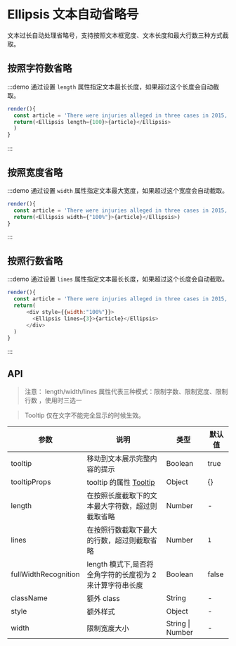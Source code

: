 # Ellipsis 文本自动省略号

文本过长自动处理省略号，支持按照文本框宽度、文本长度和最大行数三种方式截取。

## 按照字符数省略

:::demo 通过设置 `length` 属性指定文本最长长度，如果超过这个长度会自动截取。

```js
render(){
  const article = 'There were injuries alleged in three cases in 2015, and a fourth incident in September, according to the safety recall report. After meeting with US regulators in October, the firm decided to issue a voluntary recall.';
  return(<Ellipsis length={100}>{article}</Ellipsis>
  )
}
```

:::

## 按照宽度省略

:::demo 通过设置 `width` 属性指定文本最大宽度，如果超过这个宽度会自动截取。

```js
render(){
  const article = 'There were injuries alleged in three cases in 2015, and a fourth incident in September, according to the safety recall report. After meeting with US regulators in October, the firm decided to issue a voluntary recall.';
  return(<Ellipsis width={"100%"}>{article}</Ellipsis>)
}
```

:::

## 按照行数省略

:::demo 通过设置 `lines` 属性指定文本最长长度，如果超过这个长度会自动截取。

```js
render(){
  const article = 'There were injuries alleged in three cases in 2015, and a fourth incident in September, according to the safety recall report. After meeting with US regulators in October, the firm decided to issue a voluntary recall.There were injuries alleged in three cases in 2015, and a fourth incident in September, according to the safety recall report. After meeting with US regulators in October, the firm decided to issue a voluntary recall.';
  return(
      <div style={{width:"100%"}}>
        <Ellipsis lines={3}>{article}</Ellipsis>
      </div>
  )
}
```

:::

## API

> 注意： length/width/lines 属性代表三种模式：限制字数、限制宽度、限制行数 ，使用时三选一

> Tooltip 仅在文字不能完全显示的时候生效。

| 参数                 | 说明                                                                                    | 类型             | 默认值 |
| -------------------- | --------------------------------------------------------------------------------------- | ---------------- | ------ |
| tooltip              | 移动到文本展示完整内容的提示                                                            | Boolean          | true   |
| tooltipProps         | tooltip 的属性 [Tooltip](https://nsfi.github.io/ppfish-components/#/components/tooltip) | Object           | {}     |
| length               | 在按照长度截取下的文本最大字符数，超过则截取省略                                        | Number           | -      |
| lines                | 在按照行数截取下最大的行数，超过则截取省略                                              | Number           | `1`    |
| fullWidthRecognition | length 模式下,是否将全角字符的长度视为 2 来计算字符串长度                               | Boolean          | false  |
| className            | 额外 class                                                                              | String           | -      |
| style                | 额外样式                                                                                | Object           | -      |
| width                | 限制宽度大小                                                                            | String \| Number | -      |
